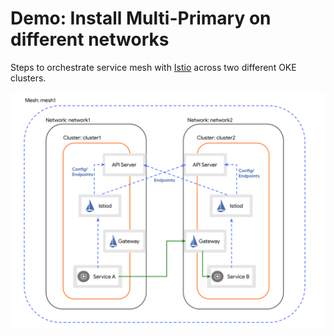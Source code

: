 # Demo: Install Multi-Primary on different networks

Steps to orchestrate service mesh with [Istio](https://istio.io/) across two different OKE clusters.

![dual-screenshot](images/mutli-primary.svg)
